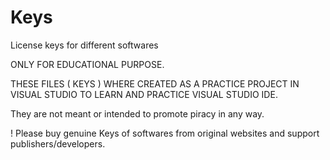 # Keys
License keys for different softwares



ONLY FOR EDUCATIONAL PURPOSE.

THESE FILES ( KEYS ) WHERE CREATED AS A PRACTICE PROJECT IN VISUAL STUDIO TO LEARN AND PRACTICE VISUAL STUDIO IDE.

They are not meant or intended to promote piracy in any way.


! Please buy genuine Keys of softwares from original websites and support publishers/developers.
